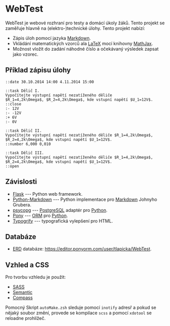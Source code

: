 
WebTest
=========

WebTest je webové rozhraní pro testy a domácí úkoly žáků. Tento projekt se
zaměřuje hlavně na (elektro-)technické úlohy. Tento projekt nabízí:

* Zápis úloh pomocí jazyka [Markdown](https://cs.wikipedia.org/wiki/Markdown).
* Vkládání matematických vzorců 
  ala [LaTeX](https://cs.wikipedia.org/wiki/LaTeX)
  mocí knihovny [MathJax](https://cs.wikipedia.org/wiki/MathJax).
* Možnost vložit do zadání náhodné číslo a očekávaný výsledek
  zapsat jako vzorec. 


Příklad zápisu úlohy
--------------------

    ::date 30.10.2014 14:00 4.11.2014 15:00

    ::task Dělič I.
    Vypočítejte výstupní napětí nezatíženého děliče 
    $R_1=4,2k\Omega$, $R_2=4,2k\Omega$, kde vstupní napětí $U_1=12V$.
    ::close
    :- 12V
    :- -12V
    :+ 6V
    :- 0V

    ::task Dělič II.
    Vypočítejte výstupní napětí nezatíženého děliče $R_1=4,2k\Omega$, 
    $R_2=4,2k\Omega$, kde vstupní napětí $U_1=12V$.
    ::number 6,000 0,010

    ::task Dělič III.
    Vypočítejte výstupní napětí nezatíženého děliče $R_1=4,2k\Omega$,
    $R_2=4,2k\Omega$, kde vstupní napětí $U_1=12V$.
    ::open


Závislosti
-----------

* [Flask](http://flask.pocoo.org/) --- Python web framework.
* [Python-Markdown](http://pythonhosted.org/Markdown/) --- Python implementace pro
  [Markdown](http://daringfireball.net/projects/markdown/) Johnyho Grubera.
* [psycopg](http://initd.org/psycopg/) --- 
  [PostgreSQL](http://www.postgresql.org/) adaptér
  pro [Python](https://www.python.org/).
* [Pony](http://ponyorm.com/) ---
  [ORM](http://cs.wikipedia.org/wiki/Objektově_relační_mapování) 
  pro [Python](https://www.python.org/).
* [Typogrify](https://github.com/mintchaos/typogrify) --- typografická
  vylepšení pro HTML.


Databáze
--------

* [ERD]() databáze: <https://editor.ponyorm.com/user/tlapicka/WebTest>.

Vzhled a CSS
------------

Pro tvorbu vzhledu je použit:
* [SASS](http://sass-lang.com/guide)
* [Semantic](http://semantic.gs/)
* [Compass](http://compass-style.org/)

Pomocný Skript `autoMake.zsh` sleduje pomocí `inotify` adresř a pokud
se nějaký soubor změní, provede se kompilace `scss` a pomocí `xdotool`
se reloadne prohlížeč.
